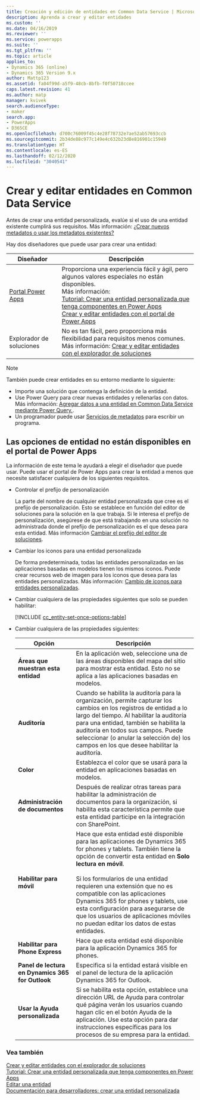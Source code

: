 ```yaml
---
title: Creación y edición de entidades en Common Data Service | MicrosoftDocs
description: Aprenda a crear y editar entidades
ms.custom: ''
ms.date: 04/16/2019
ms.reviewer: ''
ms.service: powerapps
ms.suite: ''
ms.tgt_pltfrm: ''
ms.topic: article
applies_to:
- Dynamics 365 (online)
- Dynamics 365 Version 9.x
author: Mattp123
ms.assetid: fa04f99d-a5f9-48cb-8bfb-f0f50718ccee
caps.latest.revision: 41
ms.author: matp
manager: kvivek
search.audienceType:
- maker
search.app:
- PowerApps
- D365CE
ms.openlocfilehash: d700c76009f45c4e28f78732e7ae52ab57693ccb
ms.sourcegitcommit: 2b34de88c977c149e4c632b23d8e816901c15949
ms.translationtype: HT
ms.contentlocale: es-ES
ms.lasthandoff: 02/12/2020
ms.locfileid: "3040541"
---
```

# <a name="create-and-edit-entities-in-common-data-service"></a>Crear y editar entidades en Common Data Service

Antes de crear una entidad personalizada, evalúe si el uso de una entidad existente cumplirá sus requisitos. Más información: [¿Crear nuevos metadatos o usar los metadatos existentes?](create-edit-metadata.md#create-new-metadata-or-use-existing-metadata)

Hay dos diseñadores que puede usar para crear una entidad:

|Diseñador| Descripción|
|--|--|
|[Portal Power Apps](https://make.powerapps.com/?utm_source=padocs&utm_medium=linkinadoc&utm_campaign=referralsfromdoc)|Proporciona una experiencia fácil y ágil, pero algunos valores especiales no están disponibles.<br />Más información: <br />[Tutorial: Crear una entidad personalizada que tenga componentes en Power Apps](/powerapps/maker/common-data-service/create-custom-entity)<br />[Crear y editar entidades con el portal de Power Apps](create-edit-entities-portal.md)|
|Explorador de soluciones|No es tan fácil, pero proporciona más flexibilidad para requisitos menos comunes. <br />Más información: [Crear y editar entidades con el explorador de soluciones](create-edit-entities-solution-explorer.md)|

> [!NOTE]
> También puede crear entidades en su entorno mediante lo siguiente:
> - Importe una solución que contenga la definición de la entidad.
> - Use Power Query para crear nuevas entidades y rellenarlas con datos. Más información: [Agregar datos a una entidad en Common Data Service mediante Power Query.](/powerapps/maker/common-data-service/data-platform-cds-newentity-pq).
> - Un programador puede usar [Servicios de metadatos](/powerapps/developer/common-data-service/use-web-services#metadata-services) para escribir un programa.

## <a name="entity-options-not-available-in-the-power-apps-portal"></a>Las opciones de entidad no están disponibles en el portal de Power Apps

La información de este tema le ayudará a elegir el diseñador que puede usar. Puede usar el portal de Power Apps para crear la entidad a menos que necesite satisfacer cualquiera de los siguientes requisitos.

- Controlar el prefijo de personalización

  La parte del nombre de cualquier entidad personalizada que cree es el prefijo de personalización. Esto se establece en función del editor de soluciones para la solución en la que trabaja. Si le interesa el prefijo de personalización, asegúrese de que está trabajando en una solución no administrada donde el prefijo de personalización es el que desea para esta entidad. Más información [Cambiar el prefijo del editor de soluciones](change-solution-publisher-prefix.md).

- Cambiar los iconos para una entidad personalizada

  De forma predeterminada, todas las entidades personalizadas en las aplicaciones basadas en modelos tienen los mismos iconos. Puede crear recursos web de imagen para los iconos que desea para las entidades personalizadas. Más información:  [Cambio de iconos para entidades personalizadas](../model-driven-apps/change-custom-entity-icons.md). 

- Cambiar cualquiera de las propiedades siguientes que solo se pueden habilitar:

  [!INCLUDE [cc_entity-set-once-options-table](../../includes/cc_entity-set-once-options-table.md)]

- Cambiar cualquiera de las propiedades siguientes:

  |Opción   |Descripción  |
  |---------|---------|
  |**Áreas que muestran esta entidad**|En la aplicación web, seleccione una de las áreas disponibles del mapa del sitio para mostrar esta entidad. Esto no se aplica a las aplicaciones basadas en modelos.|
  |**Auditoría**|Cuando se habilita la auditoría para la organización, permite capturar los cambios en los registros de entidad a lo largo del tiempo. Al habilitar la auditoría para una entidad, también se habilita la auditoría en todos sus campos. Puede seleccionar (o anular la selección de) los campos en los que desee habilitar la auditoría.|
  |**Color**|Establezca el color que se usará para la entidad en aplicaciones basadas en modelos.|
  |**Administración de documentos**|Después de realizar otras tareas para habilitar la administración de documentos para la organización, si habilita esta característica permite que esta entidad participe en la integración con SharePoint. |
  |**Habilitar para móvil**|Hace que esta entidad esté disponible para las aplicaciones de Dynamics 365 for phones y tablets. También tiene la opción de convertir esta entidad en **Solo lectura en móvil**.<br /><br /> Si los formularios de una entidad requieren una extensión que no es compatible con las aplicaciones Dynamics 365 for phones y tablets, use esta configuración para asegurarse de que los usuarios de aplicaciones móviles no puedan editar los datos de estas entidades.|
  |**Habilitar para Phone Express**|Hace que esta entidad esté disponible para la aplicación Dynamics 365 for phones.|
  |**Panel de lectura en Dynamics 365 for Outlook**|Especifica si la entidad estará visible en el panel de lectura de la aplicación Dynamics 365 for Outlook.|
  |**Usar la Ayuda personalizada**|Si se habilita esta opción, establece una dirección URL de Ayuda para controlar qué página verán los usuarios cuando hagan clic en el botón Ayuda de la aplicación. Use esta opción para dar instrucciones específicas para los procesos de su empresa para la entidad.|


### <a name="see-also"></a>Vea también

[Crear y editar entidades con el explorador de soluciones](create-edit-entities-solution-explorer.md)<br />
[Tutorial: Crear una entidad personalizada que tenga componentes en Power Apps](/powerapps/maker/common-data-service/create-custom-entity)<br />
[Editar una entidad](edit-entities.md)<br />
[Documentación para desarrolladores: crear una entidad personalizada](/dynamics365/customer-engagement/developer/org-service/create-custom-entity)
